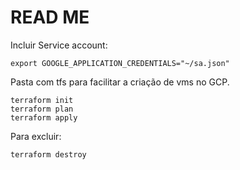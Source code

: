 # READ ME

Incluir Service account:
```
export GOOGLE_APPLICATION_CREDENTIALS="~/sa.json"
```


Pasta com tfs para facilitar a criação de vms no GCP. 

```
terraform init 
terraform plan 
terraform apply 
``` 


Para excluir:
```
terraform destroy
```
